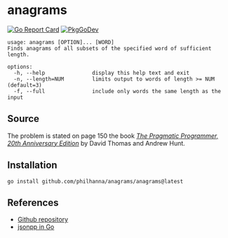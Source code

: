 # anagrams
[![Go Report Card](https://goreportcard.com/badge/github.com/philhanna/anagrams)][idGoReportCard]
[![PkgGoDev](https://pkg.go.dev/badge/github.com/philhanna/anagrams)][idPkgGoDev]


```
usage: anagrams [OPTION]... [WORD]
Finds anagrams of all subsets of the specified word of sufficient length.

options:
  -h, --help               display this help text and exit
  -n, --length=NUM         limits output to words of length >= NUM (default=3)
  -f, --full               include only words the same length as the input
```

## Source

The problem is stated on page 150 the book
[*The Pragmatic Programmer, 20th Anniversary Edition*](https://www.amazon.com/Pragmatic-Programmer-journey-mastery-Anniversary/dp/0135957052)
by David Thomas and Andrew Hunt.

## Installation

```
go install github.com/philhanna/anagrams/anagrams@latest
```

## References
- [Github repository](https://github.com/philhanna/anagrams)
- [jsonpp in Go](https://go.dev/play/p/1raEIAEr_Vt)

[idGoReportCard]: https://goreportcard.com/report/github.com/philhanna/anagrams
[idPkgGoDev]: https://pkg.go.dev/github.com/philhanna/anagrams
